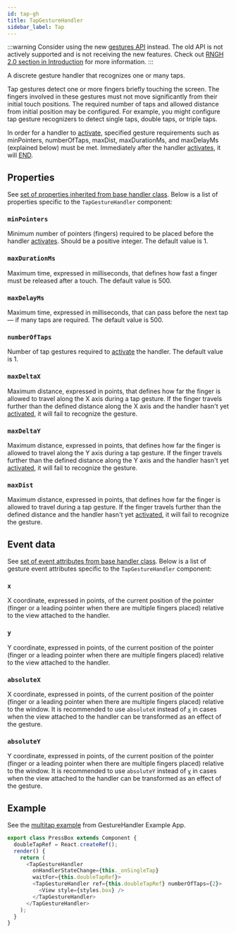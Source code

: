 ```yaml
---
id: tap-gh
title: TapGestureHandler
sidebar_label: Tap
---
```


:::warning
Consider using the new [gestures API](../../api/gestures/gesture.md) instead. The old API is not actively supported and is not receiving the new features. Check out [RNGH 2.0 section in Introduction](../../introduction.md#rngh-20) for more information.
:::

A discrete gesture handler that recognizes one or many taps.

Tap gestures detect one or more fingers briefly touching the screen.
The fingers involved in these gestures must not move significantly from their initial touch positions.
The required number of taps and allowed distance from initial position may be configured.
For example, you might configure tap gesture recognizers to detect single taps, double taps, or triple taps.

In order for a handler to [activate](../basics/state.md#active), specified gesture requirements such as minPointers, numberOfTaps, maxDist, maxDurationMs, and maxDelayMs (explained below) must be met. Immediately after the handler [activates](../basics/state.md#active), it will [END](../basics/state.md#end).

## Properties

See [set of properties inherited from base handler class](./common-gh.md#properties). Below is a list of properties specific to the `TapGestureHandler` component:

### `minPointers`

Minimum number of pointers (fingers) required to be placed before the handler [activates](../basics/state.md#active). Should be a positive integer. The default value is 1.

### `maxDurationMs`

Maximum time, expressed in milliseconds, that defines how fast a finger must be released after a touch. The default value is 500.

### `maxDelayMs`

Maximum time, expressed in milliseconds, that can pass before the next tap — if many taps are required. The default value is 500.

### `numberOfTaps`

Number of tap gestures required to [activate](../basics/state.md#active) the handler. The default value is 1.

### `maxDeltaX`

Maximum distance, expressed in points, that defines how far the finger is allowed to travel along the X axis during a tap gesture. If the finger travels further than the defined distance along the X axis and the handler hasn't yet [activated](../basics/state.md#active), it will fail to recognize the gesture.

### `maxDeltaY`

Maximum distance, expressed in points, that defines how far the finger is allowed to travel along the Y axis during a tap gesture. If the finger travels further than the defined distance along the Y axis and the handler hasn't yet [activated](../basics/state.md#active), it will fail to recognize the gesture.

### `maxDist`

Maximum distance, expressed in points, that defines how far the finger is allowed to travel during a tap gesture. If the finger travels further than the defined distance and the handler hasn't yet [activated](../basics/state.md#active), it will fail to recognize the gesture.

## Event data

See [set of event attributes from base handler class](./common-gh.md#event-data). Below is a list of gesture event attributes specific to the `TapGestureHandler` component:

### `x`

X coordinate, expressed in points, of the current position of the pointer (finger or a leading pointer when there are multiple fingers placed) relative to the view attached to the handler.

### `y`

Y coordinate, expressed in points, of the current position of the pointer (finger or a leading pointer when there are multiple fingers placed) relative to the view attached to the handler.

### `absoluteX`

X coordinate, expressed in points, of the current position of the pointer (finger or a leading pointer when there are multiple fingers placed) relative to the window. It is recommended to use `absoluteX` instead of [`x`](#x) in cases when the view attached to the handler can be transformed as an effect of the gesture.

### `absoluteY`

Y coordinate, expressed in points, of the current position of the pointer (finger or a leading pointer when there are multiple fingers placed) relative to the window. It is recommended to use `absoluteY` instead of [`y`](#y) in cases when the view attached to the handler can be transformed as an effect of the gesture.

## Example

See the [multitap example](https://github.com/software-mansion/react-native-gesture-handler/blob/main/example/src/basic/multitap/index.tsx) from GestureHandler Example App.

```js
export class PressBox extends Component {
  doubleTapRef = React.createRef();
  render() {
    return (
      <TapGestureHandler
        onHandlerStateChange={this._onSingleTap}
        waitFor={this.doubleTapRef}>
        <TapGestureHandler ref={this.doubleTapRef} numberOfTaps={2}>
          <View style={styles.box} />
        </TapGestureHandler>
      </TapGestureHandler>
    );
  }
}
```

